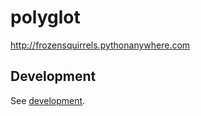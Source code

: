 # polyglot
http://frozensquirrels.pythonanywhere.com

## Development 

See [development](https://github.com/FrozenSquirrels/polyglot/wiki/Development-Environment-Setup).

